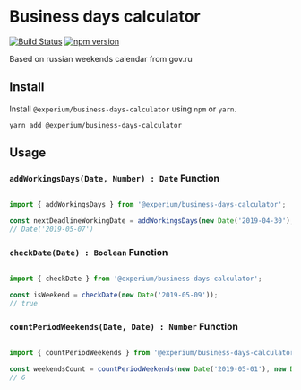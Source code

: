 # Business days calculator

[![Build Status](https://travis-ci.com/experium/bussiness-days-calculator.svg?branch=master)](https://travis-ci.com/experium/bussiness-days-calculator)
[![npm version](https://img.shields.io/npm/v/@experium/business-days-calculator.svg?style=flat-square)](https://www.npmjs.com/package/@experium/business-days-calculator)

Based on russian weekends calendar from gov.ru

## Install

Install `@experium/business-days-calculator` using `npm` or `yarn`.

```
yarn add @experium/business-days-calculator
```

## Usage

### `addWorkingsDays(Date, Number) : Date` Function
```javascript

import { addWorkingsDays } from '@experium/business-days-calculator';

const nextDeadlineWorkingDate = addWorkingsDays(new Date('2019-04-30'), 2);
// Date('2019-05-07')
```

### `checkDate(Date) : Boolean` Function
```javascript

import { checkDate } from '@experium/business-days-calculator';

const isWeekend = checkDate(new Date('2019-05-09'));
// true
```

### `countPeriodWeekends(Date, Date) : Number` Function
```javascript

import { countPeriodWeekends } from '@experium/business-days-calculator';

const weekendsCount = countPeriodWeekends(new Date('2019-05-01'), new Date('2019-05-09'));
// 6
```
